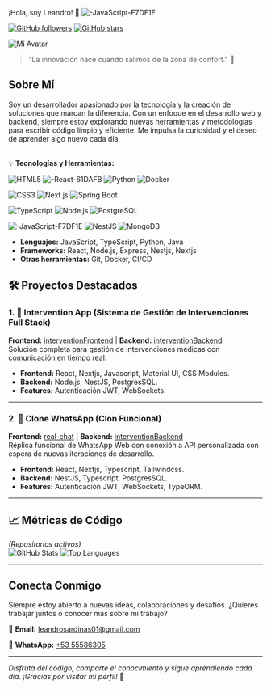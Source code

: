 ¡Hola, soy Leandro! 👋 ![-JavaScript-F7DF1E](https://github.com/user-attachments/assets/4f65043d-4477-427f-a706-22354785d382) 

[![GitHub followers](https://img.shields.io/github/followers/leandro5801?label=Follow&style=social)](https://github.com/leandro5801)
[![GitHub stars](https://img.shields.io/github/stars/leandro5801?style=social)](https://github.com/leandro5801)

![Mi Avatar](https://github.com/leandro5801.png)

> "La innovación nace cuando salimos de la zona de confort." 🚀

## Sobre Mí

Soy un desarrollador apasionado por la tecnología y la creación de soluciones que marcan la diferencia. Con un enfoque en el desarrollo web y backend, siempre estoy explorando nuevas herramientas y metodologías para escribir código limpio y eficiente. Me impulsa la curiosidad y el deseo de aprender algo nuevo cada día.

</br>💡 **Tecnologías y Herramientas:**

![HTML5](https://img.shields.io/badge/-HTML5-E34F26?logo=html5&logoColor=white) ![-React-61DAFB](https://github.com/user-attachments/assets/db522b84-977e-4423-b975-f473c1a02039) ![Python](https://img.shields.io/badge/-Python-3776AB?logo=python&logoColor=white) ![Docker](https://img.shields.io/badge/-Docker-2496ED?logo=docker&logoColor=white)

![CSS3](https://img.shields.io/badge/-CSS3-1572B6?logo=css3&logoColor=white) ![Next.js](https://img.shields.io/badge/-Next.js-000000?logo=nextdotjs&logoColor=white) ![Spring Boot](https://img.shields.io/badge/-Spring_Boot-6DB33F?logo=springboot&logoColor=white)

![TypeScript](https://img.shields.io/badge/-TypeScript-3178C6?logo=typescript&logoColor=white) ![Node.js](https://img.shields.io/badge/-Node.js-339933?logo=nodedotjs&logoColor=white) ![PostgreSQL](https://img.shields.io/badge/-PostgreSQL-4169E1?logo=postgresql&logoColor=white)

![-JavaScript-F7DF1E](https://github.com/user-attachments/assets/4f65043d-4477-427f-a706-22354785d382) ![NestJS](https://img.shields.io/badge/-NestJS-E0234E?logo=nestjs&logoColor=white) ![MongoDB](https://img.shields.io/badge/-MongoDB-47A248?logo=mongodb&logoColor=white)


- **Lenguajes:** JavaScript, TypeScript, Python, Java
- **Frameworks:** React, Node.js, Express, Nestjs, Nextjs
- **Otras herramientas:** Git, Docker, CI/CD


## 🛠 **Proyectos Destacados**

### **1. 🏥 Intervention App (Sistema de Gestión de Intervenciones Full Stack)**  
**Frontend:** [interventionFrontend](https://github.com/leandro5801/interventionFrontend) | **Backend:** [interventionBackend](https://github.com/leandro5801/interventionBackend)  
Solución completa para gestión de intervenciones médicas con comunicación en tiempo real.  
- **Frontend:** React, Nextjs, Javascript, Material UI, CSS Modules.  
- **Backend:** Node.js, NestJS, PostgresSQL.  
- **Features:** Autenticación JWT, WebSockets.

---

### **2. 📱 Clone WhatsApp (Clon Funcional)**  
**Frontend:** [real-chat](https://github.com/leandro5801/real-chat-nextjs) | **Backend:** [interventionBackend](https://github.com/leandro5801/back-whatsapp-clone)  
Réplica funcional de WhatsApp Web con conexión a API personalizada con espera de nuevas iteraciones de desarrollo.  
- **Frontend:** React, Nextjs, Typescript, Tailwindcss.  
- **Backend:** NestJS, Typescript, PostgresSQL. 
- **Features:** Autenticación JWT, WebSockets, TypeORM. 

---

## 📈 **Métricas de Código**  
*(Repositorios activos)*  
![GitHub Stats](https://github-readme-stats.vercel.app/api?username=leandro5801&show_icons=true&theme=radical)  ![Top Languages](https://github-readme-stats.vercel.app/api/top-langs/?username=leandro5801&layout=compact&theme=radical)

---

## Conecta Conmigo

Siempre estoy abierto a nuevas ideas, colaboraciones y desafíos. ¿Quieres trabajar juntos o conocer más sobre mi trabajo?

📧 **Email:** [leandrosardinas01@gmail.com](mailto:leandrosardinas01@gmail.com)

📱 **WhatsApp:** [+53 55586305](https://wa.me/5355586305])  

---

_Disfruta del código, comparte el conocimiento y sigue aprendiendo cada día. ¡Gracias por visitar mi perfil!_ 🌟
